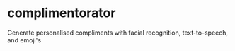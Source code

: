 # complimentorator
Generate personalised compliments with facial recognition, text-to-speech, and emoji's
